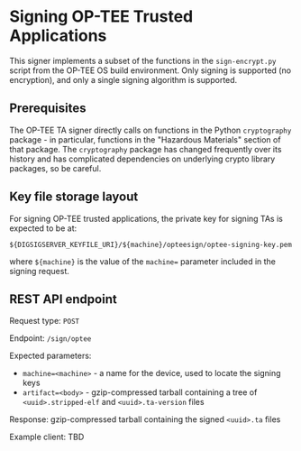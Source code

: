 # Signing OP-TEE Trusted Applications

This signer implements a subset of the functions in the `sign-encrypt.py` script
from the OP-TEE OS build environment.  Only signing is supported (no encryption),
and only a single signing algorithm is supported.

## Prerequisites
The OP-TEE TA signer directly calls on functions in the Python `cryptography`
package - in particular, functions in the "Hazardous Materials" section of
that package. The `cryptography` package has changed frequently over its history
and has complicated dependencies on underlying crypto library packages, so
be careful.

## Key file storage layout
For signing OP-TEE trusted applications, the private key for signing TAs is expected
to be at:

    ${DIGSIGSERVER_KEYFILE_URI}/${machine}/opteesign/optee-signing-key.pem

where `${machine}` is the value of the `machine=` parameter included in the signing request.

## REST API endpoint

Request type: `POST`

Endpoint: `/sign/optee`

Expected parameters:
* `machine=<machine>` - a name for the device, used to locate the signing keys
* `artifact=<body>` - gzip-compressed tarball containing a tree of `<uuid>.stripped-elf` and `<uuid>.ta-version` files

Response: gzip-compressed tarball containing the signed `<uuid>.ta` files

Example client: TBD

